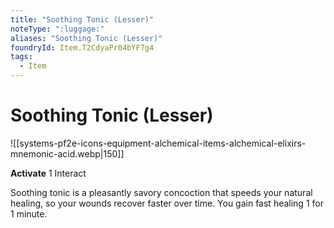 ```yaml
---
title: "Soothing Tonic (Lesser)"
noteType: ":luggage:"
aliases: "Soothing Tonic (Lesser)"
foundryId: Item.T2CdyaPr04bYF7g4
tags:
  - Item
---
```


# Soothing Tonic (Lesser)
![[systems-pf2e-icons-equipment-alchemical-items-alchemical-elixirs-mnemonic-acid.webp|150]]

**Activate** 1 Interact

Soothing tonic is a pleasantly savory concoction that speeds your natural healing, so your wounds recover faster over time. You gain fast healing 1 for 1 minute.


